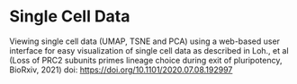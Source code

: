 # Single Cell Data
Viewing single cell data (UMAP, TSNE and PCA) using a web-based user interface for easy visualization of single cell data as described in Loh., et al (Loss of PRC2 subunits primes lineage choice during exit of pluripotency, BioRxiv, 2021) doi: https://doi.org/10.1101/2020.07.08.192997
